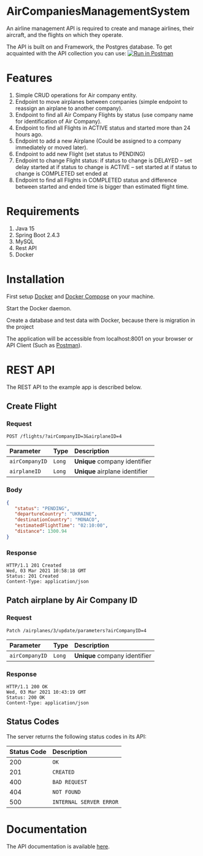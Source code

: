 # AirCompaniesManagementSystem

An airline management API is required to create and manage airlines, their aircraft, and the flights on which they operate.

The API is built on and Framework, the Postgres database.
To get acquainted with the API collection you can use:
[![Run in Postman](https://run.pstmn.io/button.svg)](https://app.getpostman.com/run-collection/d51443db2c1268b6ca13)
# Features

1) Simple CRUD operations for Air company entity.
2) Endpoint to move airplanes between companies (simple endpoint to reassign an airplane to
   another company).
3) Endpoint to find all Air Company Flights by status (use company name for identification
   of Air Company).
4) Endpoint to find all Flights in ACTIVE status and started more than 24 hours ago.
5) Endpoint to add a new Airplane (Could be assigned to a company immediately or moved
   later).
6) Endpoint to add new Flight (set status to PENDING)
7) Endpoint to change Flight status:
   if status to change is DELAYED – set delay started at
   if status to change is ACTIVE – set started at
   if status to change is COMPLETED set ended at
8) Endpoint to find all Flights in COMPLETED status and difference between
   started and ended time is bigger than estimated flight time.
   
# Requirements
1) Java 15
2) Spring Boot 2.4.3
3) MySQL
4) Rest API
5) Docker
# Installation
First setup <a href="https://docs.docker.com/get-docker/">Docker<a/> and <a href="https://docs.docker.com/compose/install/">Docker Compose<a/> on your machine.

Start the Docker daemon.

Create a database and test data with Docker, because there is migration in the project


The application will be accessible from localhost:8001 on your browser or API Client (Such as <a href="https://www.postman.com/">Postman<a/>).

# REST API

The REST API to the example app is described below.
## Create Flight

### Request

`
POST /flights/?airCompanyID=3&airplaneID=4
`

| Parameter | Type | Description |
| :--- | :--- | :--- |
| `airCompanyID` | `Long` | **Unique** company identifier |
| `airplaneID` | `Long` | **Unique** airplane identifier |
### Body
```json
{
   "status": "PENDING",
   "departureCountry": "UKRAINE",
   "destinationCountry": "MONACO",
   "estimatedFlightTime": "02:10:00",
   "distance": 1300.94
}
```

### Response

    HTTP/1.1 201 Created
    Wed, 03 Mar 2021 10:58:18 GMT
    Status: 201 Created
    Content-Type: application/json

## Patch airplane by Air Company ID

### Request

`
Patch /airplanes/3/update/parameters?airCompanyID=4
`

| Parameter | Type | Description |
| :--- | :--- | :--- |
| `airCompanyID` | `Long` | **Unique** company identifier |

### Response

    HTTP/1.1 200 OK
    Wed, 03 Mar 2021 10:43:19 GMT
    Status: 200 OK
    Content-Type: application/json


## Status Codes

The server returns the following status codes in its API:

| Status Code | Description |
| :--- | :--- |
| 200 | `OK` |
| 201 | `CREATED` |
| 400 | `BAD REQUEST` |
| 404 | `NOT FOUND` |
| 500 | `INTERNAL SERVER ERROR` |

# Documentation
The API documentation is available <a href="https://documenter.getpostman.com/view/10965008/TWDfDYye">here</a>.